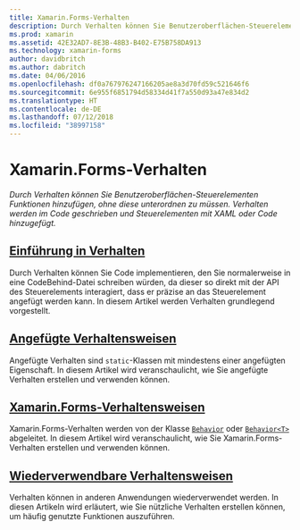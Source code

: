 ```yaml
---
title: Xamarin.Forms-Verhalten
description: Durch Verhalten können Sie Benutzeroberflächen-Steuerelementen Funktionen hinzufügen, ohne diese unterordnen zu müssen. Verhalten werden im Code geschrieben und Steuerelementen mit XAML oder Code hinzugefügt.
ms.prod: xamarin
ms.assetid: 42E32AD7-8E3B-48B3-B402-E75B758DA913
ms.technology: xamarin-forms
author: davidbritch
ms.author: dabritch
ms.date: 04/06/2016
ms.openlocfilehash: df0a767976247166205ae8a3d70fd59c521646f6
ms.sourcegitcommit: 6e955f6851794d58334d41f7a550d93a47e834d2
ms.translationtype: HT
ms.contentlocale: de-DE
ms.lasthandoff: 07/12/2018
ms.locfileid: "38997158"
---
```

# <a name="xamarinforms-behaviors"></a>Xamarin.Forms-Verhalten

_Durch Verhalten können Sie Benutzeroberflächen-Steuerelementen Funktionen hinzufügen, ohne diese unterordnen zu müssen. Verhalten werden im Code geschrieben und Steuerelementen mit XAML oder Code hinzugefügt._

## <a name="introduction-to-behaviorsintroductionmd"></a>[Einführung in Verhalten](introduction.md)

Durch Verhalten können Sie Code implementieren, den Sie normalerweise in eine CodeBehind-Datei schreiben würden, da dieser so direkt mit der API des Steuerelements interagiert, dass er präzise an das Steuerelement angefügt werden kann. In diesem Artikel werden Verhalten grundlegend vorgestellt.

## <a name="attached-behaviorsattachedmd"></a>[Angefügte Verhaltensweisen](attached.md)

Angefügte Verhalten sind `static`-Klassen mit mindestens einer angefügten Eigenschaft. In diesem Artikel wird veranschaulicht, wie Sie angefügte Verhalten erstellen und verwenden können.

## <a name="xamarinforms-behaviorscreatingmd"></a>[Xamarin.Forms-Verhaltensweisen](creating.md)

Xamarin.Forms-Verhalten werden von der Klasse [`Behavior`](xref:Xamarin.Forms.Behavior) oder [`Behavior<T>`](xref:Xamarin.Forms.Behavior`1) abgeleitet. In diesem Artikel wird veranschaulicht, wie Sie Xamarin.Forms-Verhalten erstellen und verwenden können.

## <a name="reusable-behaviorsreusableindexmd"></a>[Wiederverwendbare Verhaltensweisen](reusable/index.md)

Verhalten können in anderen Anwendungen wiederverwendet werden. In diesen Artikeln wird erläutert, wie Sie nützliche Verhalten erstellen können, um häufig genutzte Funktionen auszuführen.
